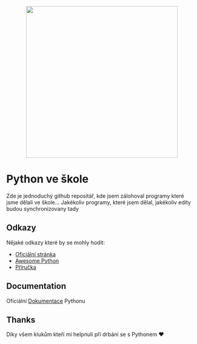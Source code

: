 <p align="center">
    <img src="https://process.fs.teachablecdn.com/ADNupMnWyR7kCWRvm76Laz/resize=width:705/https://www.filepicker.io/api/file/BFMMlbcQvml9HSqXcvNp" height="400px">
  </a>
</p>

# Python ve škole


Zde je jednoduchý github repositář, kde jsem zálohoval programy které jsme dělali ve škole... Jakékoliv programy, které jsem dělal, jakékoliv edity budou synchronizovany tady

## Odkazy

Nějaké odkazy které by se mohly hodit:

- [Oficiální stránka](https://www.python.org/)
- [Awesome Python](https://github.com/vinta/awesome-python)
- [Příručka](https://naucse.python.cz/course/pyladies/)

  
## Documentation
Oficiální [Dokumentace](https://docs.python.org/3/) Pythonu


## Thanks

Díky všem klukům kteří mi helpnuli při drbání se s Pythonem ❤️

